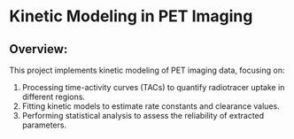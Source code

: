 # Kinetic Modeling in PET Imaging 
## Overview:
This project implements kinetic modeling of PET imaging data, focusing on:
1. Processing time-activity curves (TACs) to quantify radiotracer uptake in different regions.
2. Fitting kinetic models to estimate rate constants and clearance values.
3. Performing statistical analysis to assess the reliability of extracted parameters.
